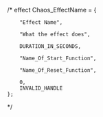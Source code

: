 
/*
	effect Chaos_EffectName = {

		"Effect Name",

		"What the effect does",

		DURATION_IN_SECONDS,

		"Name_Of_Start_Function",

		"Name_Of_Reset_Function",

		0,
		INVALID_HANDLE
	};

 */
